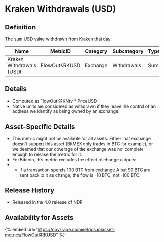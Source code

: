 # Kraken Withdrawals (USD)

## Definition

The sum USD value withdrawn from Kraken that day.

| Name                     | MetricID      | Category | Subcategory | Type | Unit | Interval       |
| ------------------------ | ------------- | -------- | ----------- | ---- | ---- | -------------- |
| Kraken Withdrawals (USD) | FlowOutKRKUSD | Exchange | Withdrawals | Sum  | USD  | 1 block, 1 day |

## Details

* Computed as FlowOutKRKNtv \* PriceUSD
* Native units are considered as withdrawn if they leave the control of an address we identify as being owned by an exchange.

## Asset-Specific Details

* This metric might not be available for all assets. Either that exchange doesn’t support this asset (BitMEX only trades in BTC for example), or we deemed that our coverage of the exchange was not complete enough to release the metric for it.
* For Bitcoin, this metric excludes the effect of change outputs:
*
  * If a transaction spends 100 BTC from exchange A but 90 BTC are sent back to it as change, the flow is -10 BTC, not -100 BTC.

## Release History

* Released in the 4.0 release of NDP

## Availability for Assets

{% embed url="https://coverage.coinmetrics.io/asset-metrics/FlowOutKRKUSD" %}
